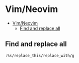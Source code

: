 # Vim/Neovim
<!--ts-->
* [Vim/Neovim](vim.md#vimneovim)
   * [Find and replace all](vim.md#find-and-replace-all)

<!-- Added by: runner, at: Fri Jan 14 10:26:15 UTC 2022 -->

<!--te-->

## Find and replace all
```vim
:%s/replace_this/replace_with/g
```
